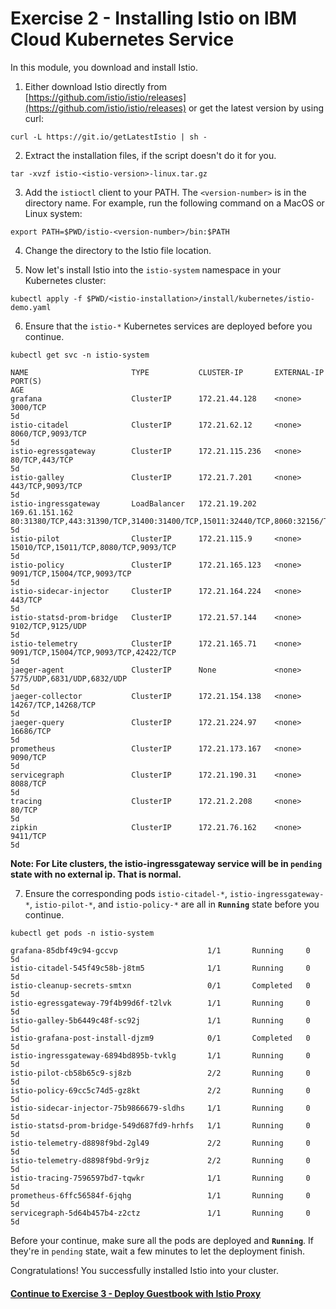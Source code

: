 # Exercise 2 - Installing Istio on IBM Cloud Kubernetes Service
In this module, you download and install Istio.

1.  Either download Istio directly from [https://github.com/istio/istio/releases](https://github.com/istio/istio/releases) or get the latest version by using curl:

```shell
curl -L https://git.io/getLatestIstio | sh -
```

2. Extract the installation files, if the script doesn't do it for you.

```shell
tar -xvzf istio-<istio-version>-linux.tar.gz
```

3. Add the `istioctl` client to your PATH. The `<version-number>` is in the directory name. For example, run the following command on a MacOS or Linux system:

```shell
export PATH=$PWD/istio-<version-number>/bin:$PATH
```

4. Change the directory to the Istio file location.

5. Now let's install Istio into the `istio-system` namespace in your Kubernetes cluster:

```shell
kubectl apply -f $PWD/<istio-installation>/install/kubernetes/istio-demo.yaml
```

6. Ensure that the `istio-*` Kubernetes services are deployed before you continue.

```shell
kubectl get svc -n istio-system
```

```shell
NAME                       TYPE           CLUSTER-IP       EXTERNAL-IP      PORT(S)                                                                                                                   AGE
grafana                    ClusterIP      172.21.44.128    <none>           3000/TCP                                                                                                                  5d
istio-citadel              ClusterIP      172.21.62.12     <none>           8060/TCP,9093/TCP                                                                                                         5d
istio-egressgateway        ClusterIP      172.21.115.236   <none>           80/TCP,443/TCP                                                                                                            5d
istio-galley               ClusterIP      172.21.7.201     <none>           443/TCP,9093/TCP                                                                                                          5d
istio-ingressgateway       LoadBalancer   172.21.19.202    169.61.151.162   80:31380/TCP,443:31390/TCP,31400:31400/TCP,15011:32440/TCP,8060:32156/TCP,853:30932/TCP,15030:32259/TCP,15031:31292/TCP   5d
istio-pilot                ClusterIP      172.21.115.9     <none>           15010/TCP,15011/TCP,8080/TCP,9093/TCP                                                                                     5d
istio-policy               ClusterIP      172.21.165.123   <none>           9091/TCP,15004/TCP,9093/TCP                                                                                               5d
istio-sidecar-injector     ClusterIP      172.21.164.224   <none>           443/TCP                                                                                                                   5d
istio-statsd-prom-bridge   ClusterIP      172.21.57.144    <none>           9102/TCP,9125/UDP                                                                                                         5d
istio-telemetry            ClusterIP      172.21.165.71    <none>           9091/TCP,15004/TCP,9093/TCP,42422/TCP                                                                                     5d
jaeger-agent               ClusterIP      None             <none>           5775/UDP,6831/UDP,6832/UDP                                                                                                5d
jaeger-collector           ClusterIP      172.21.154.138   <none>           14267/TCP,14268/TCP                                                                                                       5d
jaeger-query               ClusterIP      172.21.224.97    <none>           16686/TCP                                                                                                                 5d
prometheus                 ClusterIP      172.21.173.167   <none>           9090/TCP                                                                                                                  5d
servicegraph               ClusterIP      172.21.190.31    <none>           8088/TCP                                                                                                                  5d
tracing                    ClusterIP      172.21.2.208     <none>           80/TCP                                                                                                                    5d
zipkin                     ClusterIP      172.21.76.162    <none>           9411/TCP                                                                                                                  5d

```

  **Note: For Lite clusters, the istio-ingressgateway service will be in `pending` state with no external ip. That is normal.**

7. Ensure the corresponding pods `istio-citadel-*`, `istio-ingressgateway-*`, `istio-pilot-*`, and `istio-policy-*` are all in **`Running`** state before you continue.

```shell
kubectl get pods -n istio-system
```

```shell
grafana-85dbf49c94-gccvp                    1/1       Running     0          5d
istio-citadel-545f49c58b-j8tm5              1/1       Running     0          5d
istio-cleanup-secrets-smtxn                 0/1       Completed   0          5d
istio-egressgateway-79f4b99d6f-t2lvk        1/1       Running     0          5d
istio-galley-5b6449c48f-sc92j               1/1       Running     0          5d
istio-grafana-post-install-djzm9            0/1       Completed   0          5d
istio-ingressgateway-6894bd895b-tvklg       1/1       Running     0          5d
istio-pilot-cb58b65c9-sj8zb                 2/2       Running     0          5d
istio-policy-69cc5c74d5-gz8kt               2/2       Running     0          5d
istio-sidecar-injector-75b9866679-sldhs     1/1       Running     0          5d
istio-statsd-prom-bridge-549d687fd9-hrhfs   1/1       Running     0          5d
istio-telemetry-d8898f9bd-2gl49             2/2       Running     0          5d
istio-telemetry-d8898f9bd-9r9jz             2/2       Running     0          5d
istio-tracing-7596597bd7-tqwkr              1/1       Running     0          5d
prometheus-6ffc56584f-6jqhg                 1/1       Running     0          5d
servicegraph-5d64b457b4-z2ctz               1/1       Running     0          5d
```

Before your continue, make sure all the pods are deployed and **`Running`**. If they're in `pending` state, wait a few minutes to let the deployment finish.

Congratulations! You successfully installed Istio into your cluster.

#### [Continue to Exercise 3 - Deploy Guestbook with Istio Proxy](../exercise-3/README.md)
